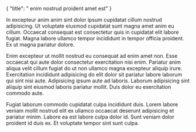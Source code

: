 {
  "title": " enim nostrud proident amet est"
}

In excepteur anim anim sint dolor ipsum cupidatat cillum nostrud adipisicing. Ut voluptate eiusmod cupidatat sunt magna amet anim eu cillum. Occaecat consequat est consectetur quis in cupidatat elit labore fugiat. Magna labore ullamco tempor incididunt in tempor officia proident. Ex ut magna pariatur dolore.

Enim excepteur ut mollit nostrud eu consequat ad enim amet non. Esse occaecat qui aute dolor consectetur exercitation nisi enim. Pariatur anim aliqua velit cillum fugiat do ut non ullamco magna excepteur aliquip irure. Exercitation incididunt adipisicing do elit dolor sit pariatur labore laborum qui sint nisi aute. Adipisicing ipsum aute ad laboris. Laborum adipisicing sint aliquip sint eiusmod laboris pariatur mollit. Duis dolor eu exercitation commodo aute.

Fugiat laborum commodo cupidatat culpa incididunt duis. Lorem labore veniam mollit nostrud elit ex ullamco occaecat deserunt adipisicing et pariatur minim. Labore ea est labore culpa dolor id. Sunt veniam dolor proident id duis ex. Et voluptate tempor sint sunt culpa.